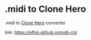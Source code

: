 # .midi to Clone Hero
.midi to [Clone Hero](https://clonehero.net/) converter

link: https://efhiii.github.io/midi-ch/
